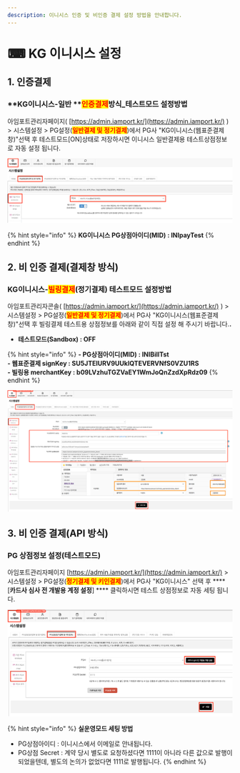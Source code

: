 ```yaml
---
description: 이니시스 인증 및 비인증 결제 설정 방법을 안내합니다.
---
```


# ⌨ KG 이니시스 설정

## **1.** 인증결제

### **KG이니시스-일반 **<mark style="color:red;">**인증결제**</mark>**방식\_테스트모드 설정방법**

아임포트관리자페이지( [https://admin.iamport.kr/](https://admin.iamport.kr/) ) > 시스템설정 > PG설정(<mark style="color:red;">**일반결제 및 정기결제**</mark>)에서 PG사 "KG이니시스(웹표준결제창)"선택 후 테스트모드\[ON]상태로 저장하시면 이니시스 일반결제용 테스트상점정보로 자동 설정 됩니다.

![테스트모드 설정 방법 예시](<../../../.gitbook/assets/image (5).png>)

{% hint style="info" %}
**KG이니시스 PG상점아이디(MID) : INIpayTest**&#x20;
{% endhint %}

## 2. 비 인증 결제(결제창 방식)

### **KG이니시스-**<mark style="color:red;">**빌링결제**</mark>**(정기결제) 테스트모드 설정방법**

아임포트관리자콘솔( [https://admin.iamport.kr/](https://admin.iamport.kr/) ) > 시스템설정 > PG설정(<mark style="color:red;">**일반결제 및 정기결제**</mark>)에서 PG사 "KG이니시스(웹표준결제창)"선택 후 빌링결제 테스트용 상점정보를 아래와 같이 직접 설정 해 주시기 바랍니다.**.**

* **테스트모드(Sandbox) : OFF**

{% hint style="info" %}
**- PG상점아이디(MID) : INIBillTst**\
**- 웹표준결제 signKey : SU5JTElURV9UUklQTEVERVNfS0VZU1RS**\
**- 빌링용 merchantKey : b09LVzhuTGZVaEY1WmJoQnZzdXpRdz09**
{% endhint %}

![](<../../../.gitbook/assets/image (17).png>)

## **3.** 비 인증 결제(API 방식)

### **PG 상점정보 설정(테스트모드)**

아임포트관리자페이지 [https://admin.iamport.kr/](https://admin.iamport.kr/) > 시스템설정 > PG설정(<mark style="color:red;">**정기결제 및 키인결제**</mark>)에서 PG사 "KG이니시스" 선택 후 **** \[**카드사 심사 전 개발용 계정 설정**] **** 클릭하시면 테스트 상점정보로 자동 세팅 됩니다.&#x20;

![](<../../../.gitbook/assets/image (25).png>)

{% hint style="info" %}
**실운영모드 세팅 방법**&#x20;

* PG상점아이디 : 이니시스에서 이메일로 안내됩니다.
* PG상점 Secret : 계약 당시 별도로 요청하셨다면 1111이 아니라 다른 값으로 발행이 되었을텐데, 별도의 논의가 없었다면 1111로 발행됩니다.
{% endhint %}

